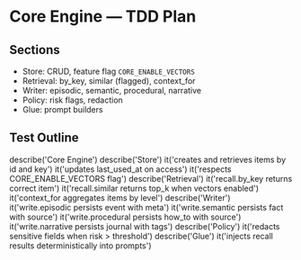 # Core Engine — TDD Plan

## Sections
- Store: CRUD, feature flag `CORE_ENABLE_VECTORS`
- Retrieval: by_key, similar (flagged), context_for
- Writer: episodic, semantic, procedural, narrative
- Policy: risk flags, redaction
- Glue: prompt builders 

## Test Outline

describe('Core Engine')
  describe('Store')
    it('creates and retrieves items by id and key')
    it('updates last_used_at on access')
    it('respects CORE_ENABLE_VECTORS flag')
  describe('Retrieval')
    it('recall.by_key returns correct item')
    it('recall.similar returns top_k when vectors enabled')
    it('context_for aggregates items by level')
  describe('Writer')
    it('write.episodic persists event with meta')
    it('write.semantic persists fact with source')
    it('write.procedural persists how_to with source')
    it('write.narrative persists journal with tags')
  describe('Policy')
    it('redacts sensitive fields when risk > threshold')
  describe('Glue')
    it('injects recall results deterministically into prompts')
